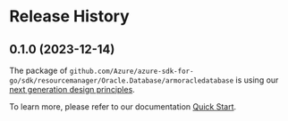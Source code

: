 # Release History

## 0.1.0 (2023-12-14)

The package of `github.com/Azure/azure-sdk-for-go/sdk/resourcemanager/Oracle.Database/armoracledatabase` is using our [next generation design principles](https://azure.github.io/azure-sdk/general_introduction.html).

To learn more, please refer to our documentation [Quick Start](https://aka.ms/azsdk/go/mgmt).